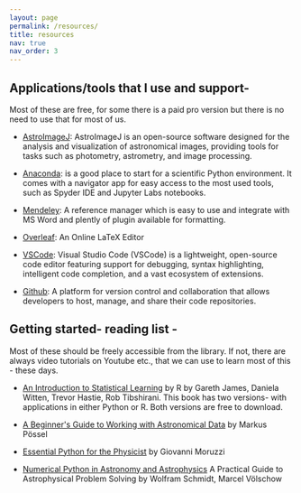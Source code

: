 ```yaml
---
layout: page
permalink: /resources/
title: resources
nav: true
nav_order: 3
---
```


## Applications/tools that I use and support-

Most of these are free, for some there is a paid pro version but there is no need to use that for most of us.

- [AstroImageJ](https://www.astro.louisville.edu/software/astroimagej/): AstroImageJ is an open-source software designed for the analysis and visualization of astronomical images, providing tools for tasks such as photometry, astrometry, and image processing.

- [Anaconda](https://www.anaconda.com/): is a good place to start for a scientific Python environment. It comes with a navigator app for easy access to the most used tools, such as Spyder IDE and Jupyter Labs notebooks.

- [Mendeley](https://www.mendeley.com/): A reference manager which is easy to use and integrate with MS Word and plently of plugin available for formatting.

- [Overleaf](https://www.overleaf.com/): An Online LaTeX Editor

- [VSCode](https://code.visualstudio.com/): Visual Studio Code (VSCode) is a lightweight, open-source code editor featuring support for debugging, syntax highlighting, intelligent code completion, and a vast ecosystem of extensions.

- [Github](https://github.com/): A platform for version control and collaboration that allows developers to host, manage, and share their code repositories.

## Getting started- reading list -

Most of these should be freely accessible from the library. If not, there are always video tutorials on Youtube etc., that we can use to learn most of this - these days.

- [An Introduction to Statistical Learning](https://www.statlearning.com/) by R by Gareth James, Daniela Witten, Trevor Hastie, Rob Tibshirani. This book has two versions- with applications in either Python or R. Both versions are free to download.

- [A Beginner's Guide to Working with Astronomical Data](https://arxiv.org/abs/1905.13189) by
Markus Pössel 

- [Essential Python for the Physicist](https://link.springer.com/book/10.1007/978-3-030-45027-4) by Giovanni Moruzzi

- [Numerical Python in Astronomy and Astrophysics](https://link.springer.com/book/10.1007/978-3-030-70347-9) A Practical Guide to Astrophysical Problem Solving by Wolfram Schmidt, Marcel Völschow


